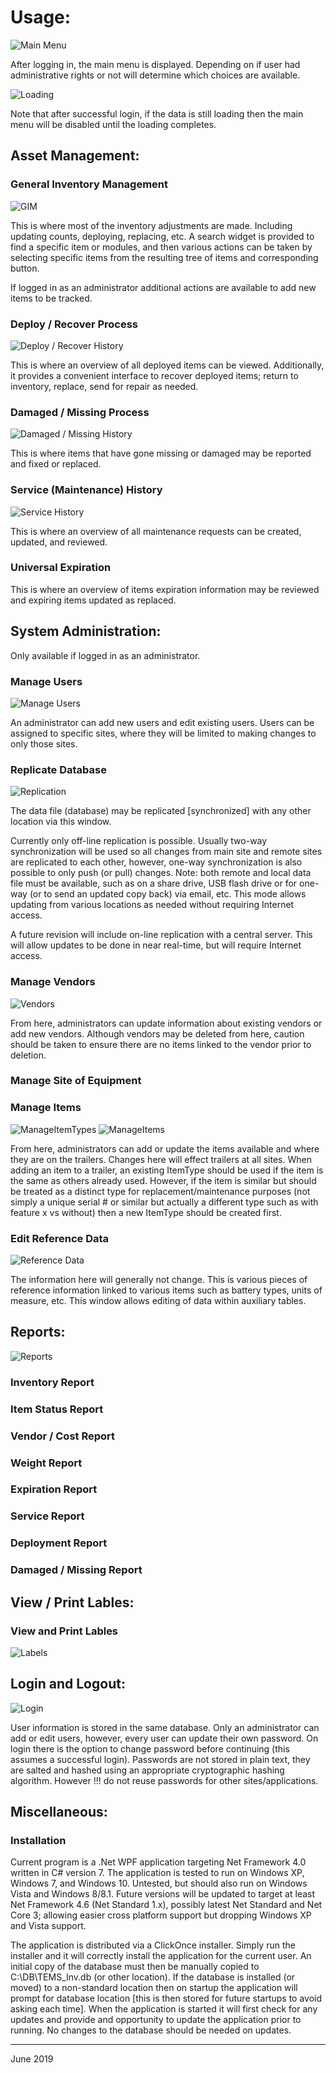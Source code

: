 Usage:
======
![Main Menu](images/MainMenu.png)

After logging in, the main menu is displayed.  Depending on if
user had administrative rights or not will determine which
choices are available.

![Loading](images/MainMenuLoading.png)

Note that after successful login, if the data is still loading 
then the main menu will be disabled until the loading completes.

## Asset Management:

### General Inventory Management
![GIM](images/GIM.png)

This is where most of the inventory adjustments are made.
Including updating counts, deploying, replacing, etc.
A search widget is provided to find a specific item or modules,
and then various actions can be taken by selecting specific
items from the resulting tree of items and corresponding button.

If logged in as an administrator additional actions are 
available to add new items to be tracked.

### Deploy / Recover Process
![Deploy / Recover History](images/DeployRecoverHistory.png)

This is where an overview of all deployed items can be viewed.
Additionally, it provides a convenient interface to recover
deployed items; return to inventory, replace, send for repair
as needed.

### Damaged / Missing Process
![Damaged / Missing History](images/DamagedMissingHistory.png)

This is where items that have gone missing or damaged may
be reported and fixed or replaced.

### Service (Maintenance) History
![Service History](images/ServiceHistory.png)

This is where an overview of all maintenance requests can
be created, updated, and reviewed.

### Universal Expiration
This is where an overview of items expiration information 
may be reviewed and expiring items updated as replaced.


## System Administration:
Only available if logged in as an administrator.

### Manage Users
![Manage Users](images/ManageUsers.png)

An administrator can add new users and edit existing users.
Users can be assigned to specific sites, where they will be
limited to making changes to only those sites.

### Replicate Database
![Replication ](images/Replication.png)

The data file (database) may be replicated [synchronized]
with any other location via this window.  

Currently only off-line replication is possible.  Usually 
two-way synchronization will be used so all changes from main 
site and remote sites are replicated to each other, however,
one-way synchronization is also possible to only push 
(or pull) changes.  Note: both remote and local data file
must be available, such as on a share drive, USB flash drive
or for one-way (or to send an updated copy back) via email, etc.
This mode allows updating from various locations as needed
without requiring Internet access.

A future revision will include on-line replication with a
central server.  This will allow updates to be done in
near real-time, but will require Internet access.

### Manage Vendors
![Vendors](images/ManageVendors.png)

From here, administrators can update information about existing 
vendors or add new vendors.  Although vendors may be deleted
from here, caution should be taken to ensure there are no
items linked to the vendor prior to deletion.

### Manage Site of Equipment

### Manage Items
![ManageItemTypes](images/ManageItemTypes.png)
![ManageItems](images/ManageItems.png)

From here, administrators can add or update the items
available and where they are on the trailers.  Changes 
here will effect trailers at all sites.  When adding
an item to a trailer, an existing ItemType should be used
if the item is the same as others already used.  However,
if the item is similar but should be treated as a distinct
type for replacement/maintenance purposes (not simply a
unique serial # or similar but actually a different type
such as with feature x vs without) then a new ItemType
should be created first.

### Edit Reference Data
![Reference Data](images/ReferenceData.png)

The information here will generally not change.  This is
various pieces of reference information linked to various
items such as battery types, units of measure, etc.  This
window allows editing of data within auxiliary tables.


## Reports:
![Reports](images/Reports.png)

### Inventory Report

### Item Status Report

### Vendor / Cost Report

### Weight Report

### Expiration Report

### Service Report

### Deployment Report

### Damaged / Missing Report


## View / Print Lables:

### View and Print Lables
![Labels](images/PrintLabels.png)


## Login and Logout:
![Login](images/Login.png)

User information is stored in the same database.  Only an administrator
can add or edit users, however, every user can update their own password.
On login there is the option to change password before continuing (this
assumes a successful login).  Passwords are not stored in plain text,
they are salted and hashed using an appropriate cryptographic hashing
algorithm.  However !!! do not reuse passwords for other sites/applications.

## Miscellaneous:

### Installation
Current program is a .Net WPF application targeting Net Framework 4.0
written in C# version 7.  The application is tested to run on
Windows XP, Windows 7, and Windows 10.  Untested, but should also
run on Windows Vista and Windows 8/8.1.  Future versions will
be updated to target at least Net Framework 4.6 (Net Standard 1.x),
possibly latest Net Standard and Net Core 3; allowing easier
cross platform support but dropping Windows XP and Vista support.

The application is distributed via a ClickOnce installer.  Simply 
run the installer and it will correctly install the application for
the current user.  An initial copy of the database must then be
manually copied to C:\DB\TEMS_Inv.db (or other location).  If the
database is installed (or moved) to a non-standard location then on
startup the application will prompt for database location [this is
then stored for future startups to avoid asking each time].  When the
application is started it will first check for any updates and provide
and opportunity to update the application prior to running.  No changes
to the database should be needed on updates.


---------
June 2019
